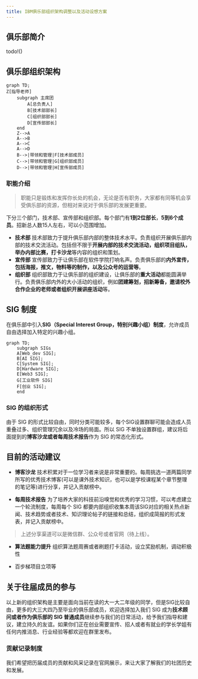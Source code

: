 ```yaml
---
title: IBM俱乐部组织架构调整以及活动设想方案
---
```

## 俱乐部简介
todo!()
## 俱乐部组织架构
```mermaid
graph TD;
Z[指导老师]
    subgraph 主席团
        A[总负责人]
        B[技术部部长]
        C[组织部部长]
        D[宣传部部长]
    end
    Z-->A
    A-->B
    A-->C
    A-->D
    B-->|带领和管理|F[技术部成员]
    C-->|带领和管理|G[组织部成员]
    D-->|带领和管理|H[宣传部成员]
```
### 职能介绍
>职能只是锻炼和发挥你长处的机会，无论是否有职务，大家都有同等机会享受俱乐部的资源，但相对来说对于俱乐部的发展更重要。

下分三个部门，技术部、宣传部和组织部。每个部门有**1到2位部长**，**5到6个成员**。招新总人数15人左右，可以小范围增加。
- **技术部**
技术部致力于提升俱乐部内部的整体技术水平。负责组织开展俱乐部内部的技术交流活动。包括但不限于**开展内部的技术交流活动，组织项目组队，举办内部比赛，打卡沙龙**等内容的组织和策划。
- **宣传部**
宣传部致力于让俱乐部在软件学院打响名声。负责俱乐部的**内外宣传，包括海报，推文，物料等的制作，以及公众号的运营等**。
- **组织部**
组织部致力于让俱乐部的组织建设，让俱乐部的**重大活动**都能圆满举行。负责俱乐部内外的大小活动的组织，例如**团建筹划，招新筹备，邀请校外合作企业的老师或者组织开展讲座活动**等。
## SIG 制度
在俱乐部中引入**SIG（Special Interest Group，特别兴趣小组）制度**，允许成员自由选择加入特定的兴趣小组。

```mermaid
graph TD;
    subgraph SIGs
    A[Web_dev SIG];
    B[AI SIG];
    C[System SIG];
    D[Hardware SIG];
    E[Web3 SIG];
    G[工业软件 SIG]
    F[创业 SIG];
    end
```

### SIG 的组织形式
由于 SIG 的形式比较自由，同时分类可能较多，每个SIG设置群聊可能会造成人员重叠过多、组织管理冗余以及冷场的局面。所以 SIG 不单独设置群组，建议将后面提到的**博客沙龙或者每周技术报告**作为 SIG 的常态化形式。
## 目前的活动建议
- **博客沙龙**
技术积累对于一位学习者来说是非常重要的。每周挑选一道两篇同学所写的优秀技术博客(可以是课外技术知识，也可以是学校课程某个章节整理的笔记等)进行分享，并记入贡献榜中。

- **每周技术报告**
为了培养大家的科技前沿嗅觉和优秀的学习习惯，可以考虑建立一个轮流制度，每周每个 SIG 都要内部组织收集本周该SIG对应的相关热点新闻、技术趋势或者技术、知识理论帖子的链接和总结，组织成简报的形式发表，并记入贡献榜中。

> 上述分享渠道可以是微信群、公众号或者官网（待上线）。

- **算法题能力提升**
组织算法题周赛或者刷题打卡活动，设立奖励机制，调动积极性

- 百步梯项目立项等


## 关于往届成员的参与
以上新的组织架构是主要是面向当前在读的大一大二年级的同学，但是SIG比较自由，更多的大三大四乃至毕业的俱乐部成员，欢迎选择加入我们 SIG 成为**技术顾问或者作为俱乐部的 SIG 普通成员**继续参与我们的日常活动，给予我们指导和建议，建立持久的友谊。如果你们正在创业需要宣传、招人或者有就业的学长学姐有任何内推消息、行业经验等都欢迎在群里发布。

### 贡献记录制度
我们希望把历届成员的贡献和风采记录在官网展示，来让大家了解我们的社团历史和发展。